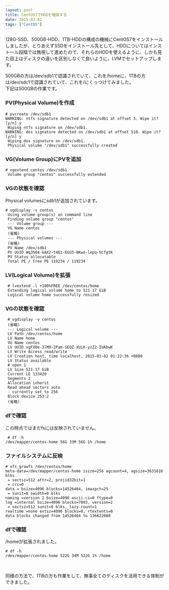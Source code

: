 ```yaml
---
layout: post
title: CentOS7でHDDを増設する
date: 2015-03-02
tags: ["CentOS"]
---
```


128G-SSD、500GB-HDD、1TB-HDDの構成の機械にCentOS7をインストールしましたが、とりあえずSSDをインストール先として、HDDについてはインストール段階では無視して進めたので、それらのHDDを使えるように、しかも見た目上はディスクの違いを区別しなくて良いように、LVMでセットアップします。

500GBの方は/dev/sdb1で認識されていて、これを/homeに、1TBの方は/dev/sdc1で認識されていて、これを/にくっつけてみました。  
下記は500GBの作業です。

### <span style="line-height: 1.5;">PV(Physical Volume)を作成</span>

    # pvcreate /dev/sdb1
    WARNING: ntfs signature detected on /dev/sdb1 at offset 3. Wipe it? [y/n] y
     Wiping ntfs signature on /dev/sdb1.
    WARNING: dos signature detected on /dev/sdb1 at offset 510. Wipe it? [y/n] y
     Wiping dos signature on /dev/sdb1.
     Physical volume "/dev/sdb1" successfully created 

### VG(Volume Group)にPVを追加

    # vgextend centos /dev/sdb1
     Volume group "centos" successfully extended

### VGの状態を確認

Physical volumesにsdb1が追加されています。

    # vgdisplay -v centos
     Using volume group(s) on command line
     Finding volume group "centos"
     --- Volume group ---
     VG Name centos
     (省略)
     --- Physical volumes ---
     (省略)
     PV Name /dev/sdb1
     PV UUID Wq3h04-kAX2-t461-EGS5-0Kwo-lepq-hCfgtK
     PV Status allocatable
     Total PE / Free PE 119234 / 119234

### LV(Logical Volume)を拡張

     # lvextend -l +100%FREE /dev/centos/home
     Extending logical volume home to 521.17 GiB
     Logical volume home successfully resized

### VGの状態を確認

     # vgdisplay -v centos
     (省略)
     --- Logical volume ---
     LV Path /dev/centos/home
     LV Name home
     VG Name centos
     LV UUID vgFX0e-3lM9-2Pam-SEQZ-XUiK-yzZ2-IUAbwK
     LV Write Access read/write
     LV Creation host, time localhost, 2015-03-02 01:22:36 +0800
     LV Status available
     # open 1
     LV Size 521.17 GiB
     Current LE 133420
     Segments 2
     Allocation inherit
     Read ahead sectors auto
     - currently set to 256
     Block device 253:2
     (省略)

### dfで確認

この時点ではまだfsには反映されていません。

     # df -h
    /dev/mapper/centos-home 56G 33M 56G 1% /home

### ファイルシステムに反映

    # xfs_growfs /dev/centos/home
    meta-data=/dev/mapper/centos-home isize=256 agcount=4, agsize=3631616 blks
     = sectsz=512 attr=2, projid32bit=1
     = crc=0
    data = bsize=4096 blocks=14526464, imaxpct=25
     = sunit=0 swidth=0 blks
    naming =version 2 bsize=4096 ascii-ci=0 ftype=0
    log =internal bsize=4096 blocks=7093, version=2
     = sectsz=512 sunit=0 blks, lazy-count=1
    realtime =none extsz=4096 blocks=0, rtextents=0
    data blocks changed from 14526464 to 136622080

### dfで確認

/homeが拡張されました。

    # df -h
    /dev/mapper/centos-home 522G 34M 522G 1% /home

&nbsp;

同様の方法で、1TBの方も作業をして、無事全てのディスクを活用できる体制ができました。